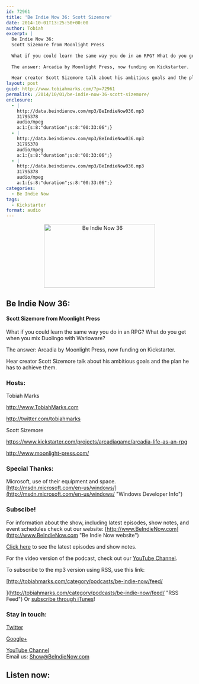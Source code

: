 ```yaml
---
id: 72961
title: 'Be Indie Now 36: Scott Sizemore'
date: 2014-10-01T13:25:50+00:00
author: Tobiah
excerpt: |
  Be Indie Now 36:
  Scott Sizemore from Moonlight Press
  
  What if you could learn the same way you do in an RPG? What do you get when you mix Duolingo with Warioware?
  
  The answer: Arcadia by Moonlight Press, now funding on Kickstarter.
  
  Hear creator Scott Sizemore talk about his ambitious goals and the plan he has to achieve them.
layout: post
guid: http://www.tobiahmarks.com/?p=72961
permalink: /2014/10/01/be-indie-now-36-scott-sizemore/
enclosure:
  - |
    http://data.beindienow.com/mp3/BeIndieNow036.mp3
    31795378
    audio/mpeg
    a:1:{s:8:"duration";s:8:"00:33:06";}
  - |
    http://data.beindienow.com/mp3/BeIndieNow036.mp3
    31795378
    audio/mpeg
    a:1:{s:8:"duration";s:8:"00:33:06";}
  - |
    http://data.beindienow.com/mp3/BeIndieNow036.mp3
    31795378
    audio/mpeg
    a:1:{s:8:"duration";s:8:"00:33:06";}
categories:
  - Be Indie Now
tags:
  - Kickstarter
format: audio
---
```

<p style="text-align: center;">
  <img class="aligncenter" src="/assets/2013/10/BeIndyNowLogo-512h-300x172.png?resize=300%2C172" alt="Be Indie Now 36" width="300" height="172" data-recalc-dims="1" />
</p>

## Be Indie Now 36:

#### Scott Sizemore from Moonlight Press

What if you could learn the same way you do in an RPG? What do you get when you mix Duolingo with Warioware?

The answer: Arcadia by Moonlight Press, now funding on Kickstarter.

Hear creator Scott Sizemore talk about his ambitious goals and the plan he has to achieve them.

<!--more-->

### Hosts:

Tobiah Marks
  
<a href="http://www.TobiahMarks.com" target="_blank">http://www.TobiahMarks.com</a>
  
<a title="Tobiah Twitter" href="http://twitter.com/tobiahmarks" target="_blank">http://twitter.com/tobiahmarks</a>

<span class="creator">Scott Sizemore</span>
  
<a title="Kickstarter" href="https://www.kickstarter.com/projects/arcadiagame/arcadia-life-as-an-rpg" target="_blank">https://www.kickstarter.com/projects/arcadiagame/arcadia-life-as-an-rpg</a>
  
<a href="http://www.moonlight-press.com/" target="_blank">http://www.moonlight-press.com/</a>

### Special Thanks:

Microsoft, use of their equipment and space. [http://msdn.microsoft.com/en-us/windows/](http://msdn.microsoft.com/en-us/windows/ "Windows Developer Info")

### Subscibe!

For information about the show, including latest episodes, show notes, and event schedules check out our website: [http://www.BeIndieNow.com](http://www.BeIndieNow.com "Be Indie Now website")

[Click here](http://tobiahmarks.com/category/podcasts/be-indie-now/ "Be Indie Now episodes and show notes") to see the latest episodes and show notes.

For the video version of the podcast, check out our <a title="YouTube" href="http://www.youtube.com/channel/UCW6QQfnk1In7woq619zgD0g" target="_blank">YouTube Channel</a>.

To subscribe to the mp3 version using RSS, use this link:
  
[http://tobiahmarks.com/category/podcasts/be-indie-now/feed/
  
](http://tobiahmarks.com/category/podcasts/be-indie-now/feed/ "RSS Feed") Or <a title="iTunes" href="https://itunes.apple.com/us/podcast/be-indie-now/id734501818 " target="_blank">subscribe through iTunes</a>!

### Stay in touch:

<a title="Twitter" href="http://twitter.com/BeIndieNow" target="_blank">Twitter</a>
  
<a href="https://plus.google.com/105885018850238693949" target="_blank" rel="publisher">Google+</a>
  
<a title="YouTube" href="http://www.youtube.com/channel/UCW6QQfnk1In7woq619zgD0g" target="_blank">YouTube Channel<br /> </a>Email us: <Show@BeIndieNow.com>

## Listen now: